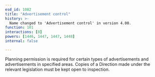 ```yaml
---
esd_id: 1082
title: "Advertisement control"
history: >-
  Name changed to 'Advertisement control' in version 4.00.
function: 101
interactions: [8]
powers: [1446, 1447, 1447, 1448]
internal: false

---
```


Planning permission is required for certain types of advertisements and advertisements in specified areas. Copies of a Direction made under the relevant legislation must be kept open to inspection.

